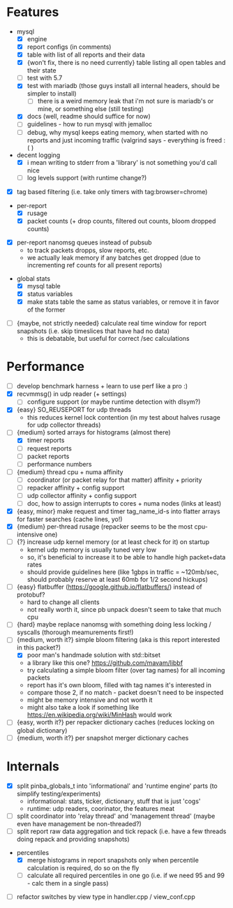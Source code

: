 # Features
- mysql
	- [x] engine
	- [x] report configs (in comments)
	- [x] table with list of all reports and their data
	- [x] {won't fix, there is no need currently} table listing all open tables and their state
	- [ ] test with 5.7
	- [x] test with mariadb (those guys install all internal headers, should be simpler to install)
		- [ ] there is a weird memory leak that i'm not sure is mariadb's or mine, or something else (still testing)
	- [x] docs (well, readme should suffice for now)
	- [ ] guidelines - how to run mysql with jemalloc
	- [ ] debug, why mysql keeps eating memory, when started with no reports and just incoming traffic (valgrind says - everything is freed :( )
- decent logging
	- [x] i mean writing to stderr from a 'library' is not something you'd call nice
	- [ ] log levels support (with runtime change?)
- [x] tag based filtering (i.e. take only timers with tag:browser=chrome)
- per-report
	- [x] rusage
	- [x] packet counts (+ drop counts, filtered out counts, bloom dropped counts)
- [x] per-report nanomsg queues instead of pubsub
	- to track packets dropps, slow reports, etc.
	- we actually leak memory if any batches get dropped (due to incrementing ref counts for all present reports)
- global stats
	- [x] mysql table
	- [x] status variables
	- [x] make stats table the same as status variables, or remove it in favor of the former
- [ ] {maybe, not strictly needed} calculate real time window for report snapshots (i.e. skip timeslices that have had no data)
	- this is debatable, but useful for correct <something>/sec calculations


# Performance
- [ ] develop benchmark harness + learn to use perf like a pro :)
- [x] recvmmsg() in udp reader (+ settings)
	- [ ] configure support (or maybe runtime detection with dlsym?)
- [x] {easy} SO_REUSEPORT for udp threads
	- this reduces kernel lock contention (in my test about halves rusage for udp collector threads)
- [ ] {medium} sorted arrays for histograms (almost there)
	- [x] timer reports
	- [ ] request reports
	- [ ] packet reports
	- [ ] performance numbers
- [ ] {medium} thread cpu + numa affinity
	- [ ] coordinator (or packet relay for that matter) affinity + priority
	- [ ] repacker affinity + config support
	- [ ] udp collector affinity + config support
	- [ ] doc, how to assign interrupts to cores + numa nodes (links at least)
- [x] {easy, minor} make request and timer tag_name_id-s into flatter arrays for faster searches (cache lines, yo!)
- [x] {medium} per-thread rusage (repacker seems to be the most cpu-intensive one)
- [ ] {?} increase udp kernel memory (or at least check for it) on startup
	- kernel udp memory is usually tuned very low
	- so, it's beneficial to increase it to be able to handle high packet+data rates
	- should provide guidelines here (like 1gbps in traffic = ~120mb/sec, should probably reserve at least 60mb for 1/2 second hickups)
- [ ] {easy} flatbuffer (https://google.github.io/flatbuffers/) instead of protobuf?
	- hard to change all clients
	- not really worth it, since pb unpack doesn't seem to take that much cpu
- [ ] {hard} maybe replace nanomsg with something doing less locking / syscalls (thorough meamurements first!)
- [ ] {medium, worth it?} simple bloom filtering (aka is this report interested in this packet?)
	- [x] poor man's handmade solution with std::bitset
	- a library like this one? https://github.com/mavam/libbf
	- try calculating a simple bloom filter (over tag names) for all incoming packets
	- report has it's own bloom, filled with tag names it's interested in
	- compare those 2, if no match - packet doesn't need to be inspected
	- might be memory intensive and not worth it
	- might also take a look if something like https://en.wikipedia.org/wiki/MinHash would work
- [ ] {easy, worth it?} per repacker dictionary caches (reduces locking on global dictionary)
- [ ] {medium, worth it?} per snapshot merger dictionary caches

# Internals
- [x] split pinba_globals_t into 'informational' and 'runtime engine' parts (to simplify testing/experiments)
	- informational: stats, ticker, dictionary, stuff that is just 'cogs'
	- runtime: udp readers, coorinator, the features meat
- [ ] split coordinator into 'relay thread' and 'management thread' (maybe even have management be non-threaded?)
- [ ] split report raw data aggregation and tick repack (i.e. have a few threads doing repack and providing snapshots)
- percentiles
	- [x] merge histograms in report snapshots only when percentile calculation is required, do so on the fly
	- [ ] calculate all required percentiles in one go (i.e. if we need 95 and 99 - calc them in a single pass)
- [ ] refactor switches by view type in handler.cpp / view_conf.cpp
